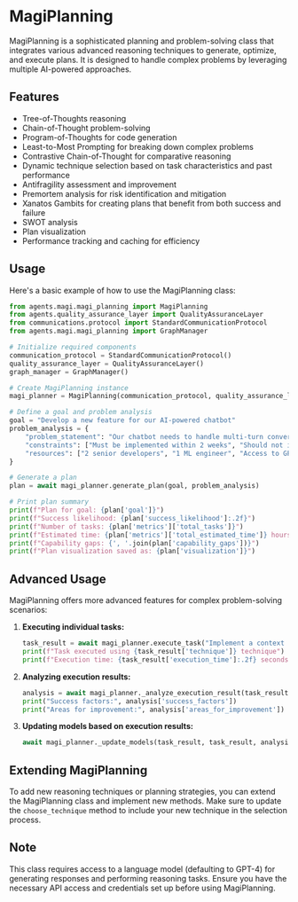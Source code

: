 # MagiPlanning

MagiPlanning is a sophisticated planning and problem-solving class that integrates various advanced reasoning techniques to generate, optimize, and execute plans. It is designed to handle complex problems by leveraging multiple AI-powered approaches.

## Features

- Tree-of-Thoughts reasoning
- Chain-of-Thought problem-solving
- Program-of-Thoughts for code generation
- Least-to-Most Prompting for breaking down complex problems
- Contrastive Chain-of-Thought for comparative reasoning
- Dynamic technique selection based on task characteristics and past performance
- Antifragility assessment and improvement
- Premortem analysis for risk identification and mitigation
- Xanatos Gambits for creating plans that benefit from both success and failure
- SWOT analysis
- Plan visualization
- Performance tracking and caching for efficiency

## Usage

Here's a basic example of how to use the MagiPlanning class:

```python
from agents.magi.magi_planning import MagiPlanning
from agents.quality_assurance_layer import QualityAssuranceLayer
from communications.protocol import StandardCommunicationProtocol
from agents.magi.magi_planning import GraphManager

# Initialize required components
communication_protocol = StandardCommunicationProtocol()
quality_assurance_layer = QualityAssuranceLayer()
graph_manager = GraphManager()

# Create MagiPlanning instance
magi_planner = MagiPlanning(communication_protocol, quality_assurance_layer, graph_manager)

# Define a goal and problem analysis
goal = "Develop a new feature for our AI-powered chatbot"
problem_analysis = {
    "problem_statement": "Our chatbot needs to handle multi-turn conversations more effectively.",
    "constraints": ["Must be implemented within 2 weeks", "Should not increase latency by more than 100ms"],
    "resources": ["2 senior developers", "1 ML engineer", "Access to GPT-4 API"]
}

# Generate a plan
plan = await magi_planner.generate_plan(goal, problem_analysis)

# Print plan summary
print(f"Plan for goal: {plan['goal']}")
print(f"Success likelihood: {plan['success_likelihood']:.2f}")
print(f"Number of tasks: {plan['metrics']['total_tasks']}")
print(f"Estimated time: {plan['metrics']['total_estimated_time']} hours")
print(f"Capability gaps: {', '.join(plan['capability_gaps'])}")
print(f"Plan visualization saved as: {plan['visualization']}")
```

## Advanced Usage

MagiPlanning offers more advanced features for complex problem-solving scenarios:

1. **Executing individual tasks:**
   ```python
   task_result = await magi_planner.execute_task("Implement a context management system for the chatbot")
   print(f"Task executed using {task_result['technique']} technique")
   print(f"Execution time: {task_result['execution_time']:.2f} seconds")
   ```

2. **Analyzing execution results:**
   ```python
   analysis = await magi_planner._analyze_execution_result(task_result, plan['plan_tree'])
   print("Success factors:", analysis['success_factors'])
   print("Areas for improvement:", analysis['areas_for_improvement'])
   ```

3. **Updating models based on execution results:**
   ```python
   await magi_planner._update_models(task_result, task_result, analysis)
   ```

## Extending MagiPlanning

To add new reasoning techniques or planning strategies, you can extend the MagiPlanning class and implement new methods. Make sure to update the `choose_technique` method to include your new technique in the selection process.

## Note

This class requires access to a language model (defaulting to GPT-4) for generating responses and performing reasoning tasks. Ensure you have the necessary API access and credentials set up before using MagiPlanning.
